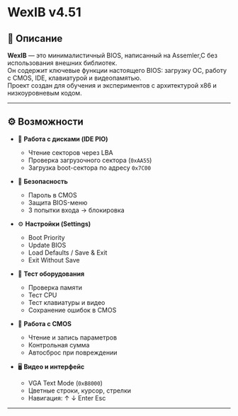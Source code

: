 # WexIB v4.51

## 📖 Описание
**WexIB** — это минималистичный BIOS, написанный на Assemler,C без использования внешних библиотек.  
Он содержит ключевые функции настоящего BIOS: загрузку ОС, работу с CMOS, IDE, клавиатурой и видеопамятью.  
Проект создан для обучения и экспериментов с архитектурой x86 и низкоуровневым кодом.

---

## ⚙️ Возможности

- 💾 **Работа с дисками (IDE PIO)**
  - Чтение секторов через LBA  
  - Проверка загрузочного сектора (`0xAA55`)  
  - Загрузка boot-сектора по адресу `0x7C00`

- 🔐 **Безопасность**
  - Пароль в CMOS  
  - Защита BIOS-меню  
  - 3 попытки входа → блокировка

- ⚙️ **Настройки (Settings)**
  - Boot Priority  
  - Update BIOS  
  - Load Defaults / Save & Exit  
  - Exit Without Save

- 🧰 **Тест оборудования**
  - Проверка памяти  
  - Тест CPU  
  - Тест клавиатуры и видео  
  - Сохранение ошибок в CMOS

- 💽 **Работа с CMOS**
  - Чтение и запись параметров  
  - Контрольная сумма  
  - Автосброс при повреждении

- 🖥 **Видео и интерфейс**
  - VGA Text Mode (`0xB8000`)  
  - Цветные строки, курсор, стрелки  
  - Навигация: ↑ ↓ Enter Esc

---
